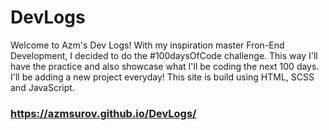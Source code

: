 # DevLogs


Welcome to Azm's Dev Logs! With my inspiration master Fron-End Development, I decided to do the #100daysOfCode challenge. 
This way I'll have the practice and also showcase what I'll be coding the next 100 days. I'll be adding a new project everyday!
This site is build using HTML, SCSS and JavaScript.

### https://azmsurov.github.io/DevLogs/
